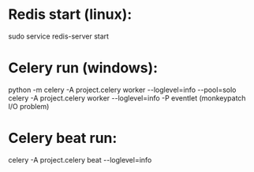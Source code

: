 # Redis start (linux):
sudo service redis-server start

# Celery run (windows):
python -m celery -A project.celery worker --loglevel=info --pool=solo
celery -A project.celery worker --loglevel=info -P eventlet (monkeypatch I/O problem)

# Celery beat run:
celery -A project.celery beat --loglevel=info